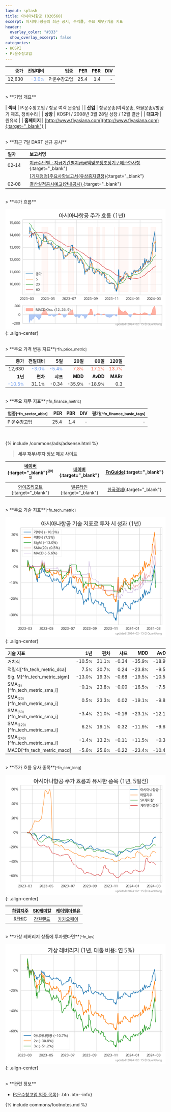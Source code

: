 ```yaml
---
layout: splash
title: 아시아나항공 (020560)
excerpt: 아시아나항공의 최근 공시, 수익률, 주요 재무/기술 지표
header:
  overlay_color: "#333"
  show_overlay_excerpt: false
categories:
- KOSPI
- P:운수창고업
---
```


| **종가** | **전일대비** | **업종** | **PER** | **PBR** | **DIV** |
| -------: | -----------: | -------: | ------: | ------: | ------: |
| 12,630 | <span style="color: cornflowerblue">-3.0<small>%</small></span> | P:운수창고업 | 25.4 | 1.4 | - |

<!-- more -->

<br>
> **기업 개요**<a id="company"></a>

| <span style="white-space:nowrap;">**섹터**</span> | P:운수창고업 / 항공 여객 운송업 |
| <span style="white-space:nowrap;">**산업**</span> | 항공운송(여객운송, 화물운송)/항공기 제조, 정비수리 |
| <span style="white-space:nowrap;">**상장**</span> | KOSPI / 2008년 3월 28일 상장 / 12월 결산 |
| <span style="white-space:nowrap;">**대표자**</span> | 원유석 |
| <span style="white-space:nowrap;">**홈페이지**</span> | [http://www.flyasiana.com](http://www.flyasiana.com){:target="_blank"} |

<br>
> **최근 7일 DART 신규 공시**<a id="dart"></a>

| **일자** |      | **보고서명** |
| :------- | :--- | :----------- |
| 02&#x2011;14 | | [지급수단별ㆍ지급기간별지급금액및분쟁조정기구에관한사항](https://dart.fss.or.kr/dsaf001/main.do?rcpNo=20240214002425){:target="_blank"} |
|  | | [[기재정정]주요사항보고서(유상증자결정)](https://dart.fss.or.kr/dsaf001/main.do?rcpNo=20240214000001){:target="_blank"} |
| 02&#x2011;08 | | [결산실적공시예고(안내공시)              ](https://dart.fss.or.kr/dsaf001/main.do?rcpNo=20240208800747){:target="_blank"} |

<br>
> **주가 흐름**<a id="price"></a>

![020560](/stock/images/020560.png){: .align-center}

<br>
> **주요 가격 변동 지표**<small>[^fn_price_metric]</small>

| **종가** | **전일대비** | **5일** | **20일** | **60일** | **120일** |
| -------: | -----------: | ------: | -------: | -------: | --------: |
| 12,630 | <span style="color: cornflowerblue">-3.0<small>%</small></span> | <span style="color: cornflowerblue">-5.4<small>%</small></span> | <span style="color: tomato">7.8<small>%</small></span> | <span style="color: tomato">17.2<small>%</small></span> | <span style="color: tomato">13.7<small>%</small></span> |
| **1년** | **편차** | **샤프** | **MDD** | **AvDD** | **MARr** |
| <span style="color: cornflowerblue">-10.5<small>%</small></span> | 31.1<small>%</small> | -0.34 | -35.9<small>%</small> | -18.9<small>%</small> | 0.3 |

<br>
> **주요 재무 지표**<small>[^fn_finance_metric]</small>

| **업종**<small>[^fn_sector_abbr]</small> | **PER** | **PBR** | **DIV** | **평가**<small>[^fn_finance_basic_tags]</small> |
| :--------------------------------------- | ------: | ------: | ------: | ----------------------------------------------: |
| P:운수창고업 | 25.4 | 1.4 | - | - |

<br>

{% include /commons/ads/adsense.html %}

> **세부 재무/투자 정보 제공 사이트**

| [네이버](https://m.stock.naver.com/domestic/stock/020560/finance/summary){:target="_blank"}<sup><small>모바일</small></sup> | [네이버](https://finance.naver.com/item/coinfo.naver?code=020560){:target="_blank"} | [FnGuide](https://comp.fnguide.com/SVO2/ASP/SVD_Invest.asp?gicode=A020560&MenuYn=Y){:target="_blank"} |
| :---: | :---: | :---: |
| [와이즈리포트](https://comp.wisereport.co.kr/company/c1040001.aspx?cmp_cd=020560){:target="_blank"} | [밸류라인](https://www.valueline.co.kr/finance/summary/020560){:target="_blank"} | [한국경제](https://markets.hankyung.com/stock/020560/financial-summary){:target="_blank"} |

<br>
> **주요 기술 지표**<small>[^fn_tech_metric]</small>


![020560](/stock/images/020560_tech.png){: .align-center}

| **기술 지표** | **1년** | **편차** | **샤프** | **MDD** | **AvDD** |
| :------------ | ------: | -----------: | -------: | ------: | -------: |
| 거치식 | -10.5<small>%</small> | 31.1<small>%</small> | -0.34 | -35.9<small>%</small> | -18.9<small>%</small> |
| 적립식[^fn_tech_metric_dca] | 7.5<small>%</small> | 30.7<small>%</small> | 0.24 | -23.8<small>%</small> | -9.5<small>%</small> |
| Sig. M[^fn_tech_metric_sigm] | -13.0<small>%</small> | 19.3<small>%</small> | -0.68 | -19.5<small>%</small> | -10.5<small>%</small> |
| SMA<small><sub>(5)</sub></small>[^fn_tech_metric_sma_i] | -0.1<small>%</small> | 23.8<small>%</small> | -0.00 | -16.5<small>%</small> | -7.5<small>%</small> |
| SMA<small><sub>(20)</sub></small>[^fn_tech_metric_sma_i] | 0.5<small>%</small> | 23.3<small>%</small> | 0.02 | -19.1<small>%</small> | -9.8<small>%</small> |
| SMA<small><sub>(60)</sub></small>[^fn_tech_metric_sma_i] | -3.4<small>%</small> | 21.0<small>%</small> | -0.16 | -23.1<small>%</small> | -12.1<small>%</small> |
| SMA<small><sub>(120)</sub></small>[^fn_tech_metric_sma_i] | 6.2<small>%</small> | 19.1<small>%</small> | 0.32 | -11.9<small>%</small> | -9.6<small>%</small> |
| SMA<small><sub>(240)</sub></small>[^fn_tech_metric_sma_i] | -1.4<small>%</small> | 13.2<small>%</small> | -0.11 | -11.5<small>%</small> | -0.3<small>%</small> |
| MACD[^fn_tech_metric_macd] | -5.6<small>%</small> | 25.6<small>%</small> | -0.22 | -23.4<small>%</small> | -10.4<small>%</small> |

<br>
> **주가 흐름 유사 종목**<a id="corr"></a><small>[^fn_corr_long]</small>

![020560](/stock/images/020560_corr.png){: .align-center}

|       | [하림지주](/003380/) | [SK케미칼](/285130/) | [케이엠더블유](/032500/) |
| :---: | :------------------------------------: | :------------------------------------: | :------------------------------------: |
|       | [RFHIC](/218410/) | [강원랜드](/035250/) | [카카오페이](/377300/) |

<br>
> **가상 레버리지 상품에 투자했다면**<a id="2x"></a><small>[^fn_lev]</small>

![020560](/stock/images/020560_2x.png){: .align-center}

<br>
> **관련 정보**

- [P:운수창고업 업종 목록](/stats/sector/kospi_업종_운수창고업_종목/){: .btn .btn--info}

{% include commons/footnotes.md %}